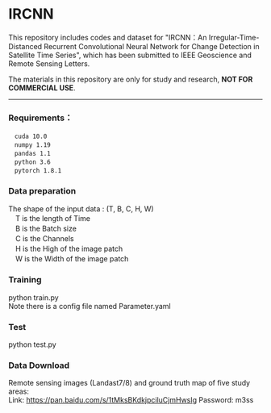 # IRCNN

This repository includes codes and dataset for "IRCNN：An Irregular-Time-Distanced Recurrent Convolutional Neural Network for Change Detection in Satellite Time Series", which has been submitted to IEEE Geoscience and Remote Sensing Letters.

The materials in this repository are only for study and research, **NOT FOR COMMERCIAL USE**.  
***

### Requirements： 
 ```
　cuda 10.0  
　numpy 1.19  
　pandas 1.1  
　python 3.6  
　pytorch 1.8.1  
  ```

### Data preparation  
The shape of the input data :  (T, B, C, H, W)  
　T is the length of Time  
　B is the Batch size  
　C is the Channels  
　H is the High of the image patch  
　W is the Width of the image patch  
 
### Training
python train.py  
Note there is a config file named Parameter.yaml  

### Test
python test.py  

### Data Download  
Remote sensing images (Landast7/8) and ground truth map of five study areas:  
Link: https://pan.baidu.com/s/1tMksBKdkjpciluCjmHwsIg
Password: m3ss
